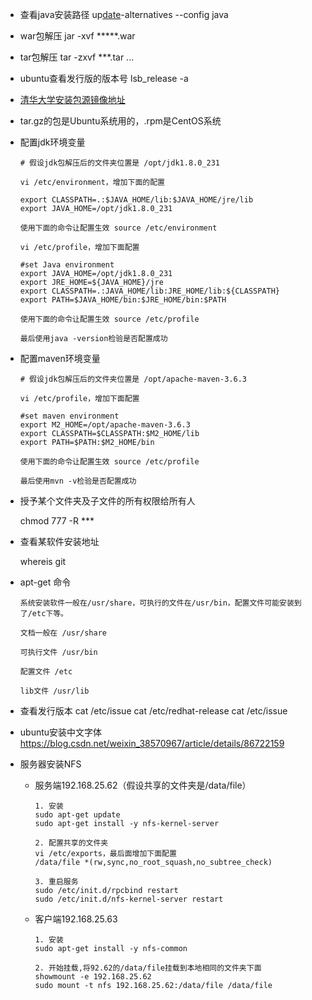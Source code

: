 * 查看java安装路径 up[date](http://www.linuxso.com/command/date.html)-alternatives --config java

* war包解压 jar -xvf *****.war

* tar包解压 tar -zxvf ***.tar ...

* ubuntu查看发行版的版本号 lsb_release -a

* [清华大学安装包源镜像地址](https://mirror.tuna.tsinghua.edu.cn/help/ubuntu/)

* tar.gz的包是Ubuntu系统用的，.rpm是CentOS系统

* 配置jdk环境变量

  ```undefined
  # 假设jdk包解压后的文件夹位置是 /opt/jdk1.8.0_231
  
  vi /etc/environment，增加下面的配置
  
  export CLASSPATH=.:$JAVA_HOME/lib:$JAVA_HOME/jre/lib
  export JAVA_HOME=/opt/jdk1.8.0_231
  
  使用下面的命令让配置生效 source /etc/environment
  
  vi /etc/profile，增加下面配置
  
  #set Java environment
  export JAVA_HOME=/opt/jdk1.8.0_231
  export JRE_HOME=${JAVA_HOME}/jre
  export CLASSPATH=.:JAVA_HOME/lib:JRE_HOME/lib:${CLASSPATH}
  export PATH=$JAVA_HOME/bin:$JRE_HOME/bin:$PATH
  
  使用下面的命令让配置生效 source /etc/profile
  
  最后使用java -version检验是否配置成功
  ```

  

* 配置maven环境变量

  ~~~
  # 假设jdk包解压后的文件夹位置是 /opt/apache-maven-3.6.3
  
  vi /etc/profile，增加下面配置
  
  #set maven environment
  export M2_HOME=/opt/apache-maven-3.6.3
  export CLASSPATH=$CLASSPATH:$M2_HOME/lib
  export PATH=$PATH:$M2_HOME/bin
  
  使用下面的命令让配置生效 source /etc/profile
  
  最后使用mvn -v检验是否配置成功
  ~~~

* 授予某个文件夹及子文件的所有权限给所有人

  chmod 777 -R  ***

* 查看某软件安装地址

  whereis git

* apt-get 命令

  ~~~
  系统安装软件一般在/usr/share，可执行的文件在/usr/bin，配置文件可能安装到了/etc下等。
  
  文档一般在 /usr/share
  
  可执行文件 /usr/bin
  
  配置文件 /etc
  
  lib文件 /usr/lib
  ~~~

* 查看发行版本
  cat /etc/issue
  cat /etc/redhat-release 
  cat /etc/issue

* ubuntu安装中文字体
  https://blog.csdn.net/weixin_38570967/article/details/86722159

* 服务器安装NFS

  * 服务端192.168.25.62（假设共享的文件夹是/data/file）

    ~~~
    1. 安装
    sudo apt-get update
    sudo apt-get install -y nfs-kernel-server
    
    2. 配置共享的文件夹
    vi /etc/exports，最后面增加下面配置
    /data/file *(rw,sync,no_root_squash,no_subtree_check)
    
    3. 重启服务
    sudo /etc/init.d/rpcbind restart
    sudo /etc/init.d/nfs-kernel-server restart
    ~~~

  * 客户端192.168.25.63

    ~~~
    1. 安装
    sudo apt-get install -y nfs-common
    
    2. 开始挂载,将92.62的/data/file挂载到本地相同的文件夹下面
    showmount -e 192.168.25.62
    sudo mount -t nfs 192.168.25.62:/data/file /data/file
    ~~~

    